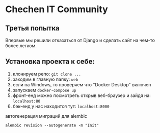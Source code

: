 # Chechen IT Community

## Третья попытка

Впервые мы решили отказаться от Django и сделать сайт на чем-то более легком.

## Установка проекта к себе:
1) клонируем репо: ``git clone ...``
2) заходим в главную папку: ``web``
3) если на Windows, то проверяем что "Docker Desktop" включен
4) запускаем `docker-compose up`
5) фронт-енд можно посмотреть открыв веб-браузер и зайдя на: `localhost:80`
6) бэк-енд у нас находится тут: `localhost:8000`


автогенерация миграций для alembic
```shell
alembic revision --autogenerate -m "Init"
```
